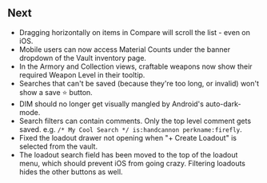 ## Next

* Dragging horizontally on items in Compare will scroll the list - even on iOS.
* Mobile users can now access Material Counts under the banner dropdown of the Vault inventory page.
* In the Armory and Collection views, craftable weapons now show their required Weapon Level in their tooltip.
* Searches that can't be saved (because they're too long, or invalid) won't show a save ⭐️ button.
* DIM should no longer get visually mangled by Android's auto-dark-mode.
* Search filters can contain comments. Only the top level comment gets saved. e.g. `/* My Cool Search */ is:handcannon perkname:firefly`.
* Fixed the loadout drawer not opening when "+ Create Loadout" is selected from the vault.
* The loadout search field has been moved to the top of the loadout menu, which should prevent iOS from going crazy. Filtering loadouts hides the other buttons as well.